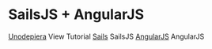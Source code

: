 # SailsJS + AngularJS
[Unodepiera](http://uno-de-piera.com) View Tutorial
[Sails](http://sailsjs.org) SailsJS
[AngularJS](https://angularjs.org/) AngularJS
